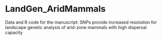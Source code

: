 # LandGen_AridMammals
Data and R code for the manuscript: SNPs provide increased resolution for landscape genetic analysis of arid-zone mammals with high dispersal capacity

